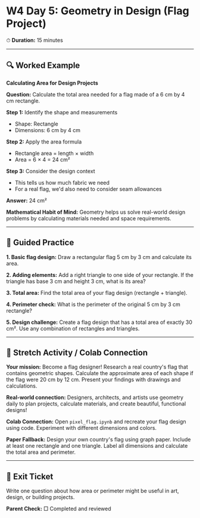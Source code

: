 # W4 Day 5: Geometry in Design (Flag Project)

⏱ **Duration:** 15 minutes

---

## 🔍 Worked Example

**Calculating Area for Design Projects**

**Question:** Calculate the total area needed for a flag made of a 6 cm by 4 cm rectangle.

**Step 1:** Identify the shape and measurements
- Shape: Rectangle
- Dimensions: 6 cm by 4 cm

**Step 2:** Apply the area formula
- Rectangle area = length × width
- Area = 6 × 4 = 24 cm²

**Step 3:** Consider the design context
- This tells us how much fabric we need
- For a real flag, we'd also need to consider seam allowances

**Answer:** 24 cm²

**Mathematical Habit of Mind:** Geometry helps us solve real-world design problems by calculating materials needed and space requirements.

---

## 📝 Guided Practice

**1. Basic flag design:** Draw a rectangular flag 5 cm by 3 cm and calculate its area.

**2. Adding elements:** Add a right triangle to one side of your rectangle. If the triangle has base 3 cm and height 3 cm, what is its area?

**3. Total area:** Find the total area of your flag design (rectangle + triangle).

**4. Perimeter check:** What is the perimeter of the original 5 cm by 3 cm rectangle?

**5. Design challenge:** Create a flag design that has a total area of exactly 30 cm². Use any combination of rectangles and triangles.

---

## 🚀 Stretch Activity / Colab Connection

**Your mission:** Become a flag designer! Research a real country's flag that contains geometric shapes. Calculate the approximate area of each shape if the flag were 20 cm by 12 cm. Present your findings with drawings and calculations.

**Real-world connection:** Designers, architects, and artists use geometry daily to plan projects, calculate materials, and create beautiful, functional designs!

**Colab Connection:** Open `pixel_flag.ipynb` and recreate your flag design using code. Experiment with different dimensions and colors.

**Paper Fallback:** Design your own country's flag using graph paper. Include at least one rectangle and one triangle. Label all dimensions and calculate the total area and perimeter.

---

## 🎯 Exit Ticket

Write one question about how area or perimeter might be useful in art, design, or building projects.

**Parent Check:** □ Completed and reviewed